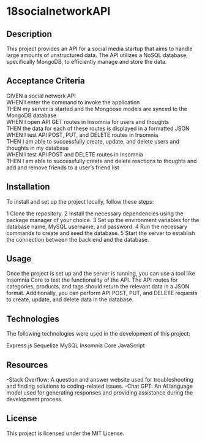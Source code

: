 # 18socialnetworkAPI

## Description

This project provides an API for a social media startup that aims to handle large amounts of unstructured data. The API utilizes a NoSQL database, specifically MongoDB, to efficiently manage and store the data.

## Acceptance Criteria

GIVEN a social network API  
WHEN I enter the command to invoke the application  
THEN my server is started and the Mongoose models are synced to the MongoDB database  
WHEN I open API GET routes in Insomnia for users and thoughts  
THEN the data for each of these routes is displayed in a formatted JSON  
WHEN I test API POST, PUT, and DELETE routes in Insomnia  
THEN I am able to successfully create, update, and delete users and thoughts in my database  
WHEN I test API POST and DELETE routes in Insomnia  
THEN I am able to successfully create and delete reactions to thoughts and add and remove friends to a user’s friend list

## Installation

To install and set up the project locally, follow these steps:

1 Clone the repository.
2 Install the necessary dependencies using the package manager of your choice.
3 Set up the environment variables for the database name, MySQL username, and password.
4 Run the necessary commands to create and seed the database.
5 Start the server to establish the connection between the back end and the database.

## Usage
Once the project is set up and the server is running, you can use a tool like Insomnia Core to test the functionality of the API. The API routes for categories, products, and tags should return the relevant data in a JSON format. Additionally, you can perform API POST, PUT, and DELETE requests to create, update, and delete data in the database.

## Technologies
The following technologies were used in the development of this project:

Express.js
Sequelize
MySQL
Insomnia Core
JavaScript

## Resources

-Stack Overflow: A question and answer website used for troubleshooting and finding solutions to coding-related issues.
-Chat GPT: An AI language model used for generating responses and providing assistance during the development process.

## License
This project is licensed under the MIT License.